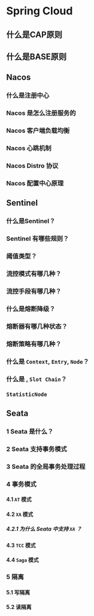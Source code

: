 # Spring Cloud

## 什么是CAP原则

## 什么是BASE原则

## Nacos

### 什么是注册中心

### Nacos 是怎么注册服务的

### Nacos 客户端负载均衡

### Nacos 心跳机制

### Nacos Distro 协议

### Nacos 配置中心原理

## Sentinel

### 什么是Sentinel？

### Sentinel 有哪些规则？

### 阈值类型？

### 流控模式有哪几种？

### 流控手段有哪几种？

### 什么是熔断降级？

### 熔断器有哪几种状态？

### 熔断策略有哪几种？

### 什么是 `Context`, `Entry`, `Node`？

### 什么是 , `Slot Chain`？

### `StatisticNode`

## Seata

### 1 Seata 是什么？

### 2 Seata 支持事务模式

### 3 Seata 的全局事务处理过程

### 4 事务模式

#### 4.1 `AT` 模式

#### 4.2 `XA` 模式

##### 4.2.1 为什么 Seata 中支持 `XA` ？

#### 4.3 `TCC` 模式

#### 4.4 `Saga` 模式

### 5 隔离

#### 5.1 写隔离

#### 5.2 读隔离
